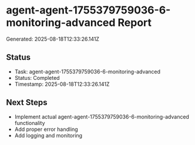 # agent-agent-1755379759036-6-monitoring-advanced Report

Generated: 2025-08-18T12:33:26.141Z

## Status
- Task: agent-agent-1755379759036-6-monitoring-advanced
- Status: Completed
- Timestamp: 2025-08-18T12:33:26.141Z

## Next Steps
- Implement actual agent-agent-1755379759036-6-monitoring-advanced functionality
- Add proper error handling
- Add logging and monitoring
